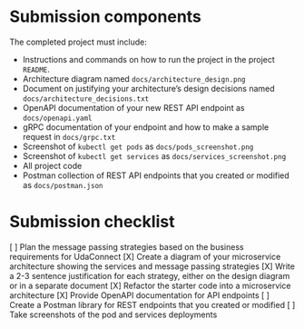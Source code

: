 # Submission components

The completed project must include:


* Instructions and commands on how to run the project in the project `README`.
* Architecture diagram named `docs/architecture_design.png`
* Document on justifying your architecture’s design decisions named `docs/architecture_decisions.txt`
* OpenAPI documentation of your new REST API endpoint as `docs/openapi.yaml`
* gRPC documentation of your endpoint and how to make a sample request in `docs/grpc.txt`
* Screenshot of `kubectl get pods` as `docs/pods_screenshot.png`
* Screenshot of `kubectl get services` as `docs/services_screenshot.png`
* All project code
* Postman collection of REST API endpoints that you created or modified as `docs/postman.json`


# Submission checklist

[ ] Plan the message passing strategies based on the business requirements for UdaConnect
[X] Create a diagram of your microservice architecture showing the services and message passing strategies
[X] Write a 2-3 sentence justification for each strategy, either on the design diagram or in a separate document
[X] Refactor the starter code into a microservice architecture
[X] Provide OpenAPI documentation for API endpoints
[ ] Create a Postman library for REST endpoints that you created or modified
[ ] Take screenshots of the pod and services deployments
